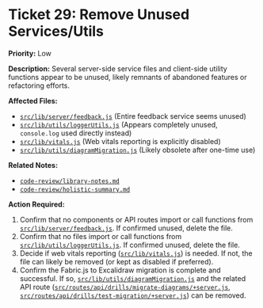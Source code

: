# Ticket 29: Remove Unused Services/Utils

**Priority:** Low

**Description:** Several server-side service files and client-side utility functions appear to be unused, likely remnants of abandoned features or refactoring efforts.

**Affected Files:**

*   [`src/lib/server/feedback.js`](src/lib/server/feedback.js) (Entire feedback service seems unused)
*   [`src/lib/utils/loggerUtils.js`](src/lib/utils/loggerUtils.js) (Appears completely unused, `console.log` used directly instead)
*   [`src/lib/vitals.js`](src/lib/vitals.js) (Web vitals reporting is explicitly disabled)
*   [`src/lib/utils/diagramMigration.js`](src/lib/utils/diagramMigration.js) (Likely obsolete after one-time use)

**Related Notes:**

*   [`code-review/library-notes.md`](code-review/library-notes.md)
*   [`code-review/holistic-summary.md`](code-review/holistic-summary.md)

**Action Required:**

1.  Confirm that no components or API routes import or call functions from [`src/lib/server/feedback.js`](src/lib/server/feedback.js). If confirmed unused, delete the file.
2.  Confirm that no files import or call functions from [`src/lib/utils/loggerUtils.js`](src/lib/utils/loggerUtils.js). If confirmed unused, delete the file.
3.  Decide if web vitals reporting ([`src/lib/vitals.js`](src/lib/vitals.js)) is needed. If not, the file can likely be removed (or kept as disabled if preferred).
4.  Confirm the Fabric.js to Excalidraw migration is complete and successful. If so, [`src/lib/utils/diagramMigration.js`](src/lib/utils/diagramMigration.js) and the related API route ([`src/routes/api/drills/migrate-diagrams/+server.js`](src/routes/api/drills/migrate-diagrams/+server.js), [`src/routes/api/drills/test-migration/+server.js`](src/routes/api/drills/test-migration/+server.js)) can be removed. 